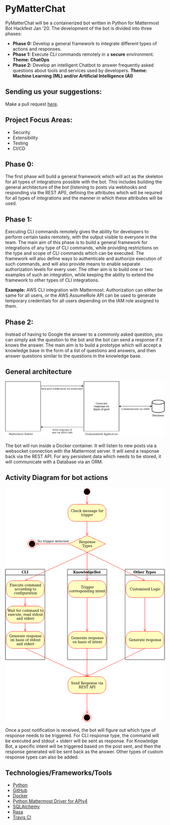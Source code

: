# PyMatterChat
PyMatterChat will be a containerized bot written in Python for Mattermost Bot Hackfest Jan '20. The development of the bot is divided into three phases:
- **Phase 0:** Develop a general framework to integrate different types of actions and responses.
- **Phase 1:** Execute CLI commands remotely in a **secure** environment.
**Theme: ChatOps**
- **Phase 2:** Develop an intelligent Chatbot to answer frequently asked questions about tools and services used by developers.
**Theme: Machine Learning (ML) and/or Artificial Intelligence (AI)**
## Sending us your suggestions:
Make a pull request [here](https://github.com/KMK-Git/mattermost-hackathon-idea-phase).
## Project Focus Areas:
- Security
- Extensibility
- Testing
- CI/CD
## Phase 0:
The first phase will build a general framework which will act as the skeleton for all types of integrations possible with the bot. This includes building the general architecture of the bot (listening to posts via webhooks and responding via the REST API), defining the attributes which will be required for all types of integrations and the manner in which these attributes will be used.
## Phase 1:
Executing CLI commands remotely gives the ability for developers to perform certain tasks remotely, with the output visible to everyone in the team. The main aim of this phase is to build a general framework for integrations of any type of CLI commands, while providing restrictions on the type and scope of CLI commands which can be executed. The framework will also define ways to authenticate and authorize execution of such commands, and will also provide means to enable separate authorization levels for every user. The other aim is to build one or two examples of such an integration, while keeping the ability to extend the framework to other types of CLI integrations.

**Example:** AWS CLI integration with Mattermost. Authorization can either be same for all users, or the AWS AssumeRole API can be used to generate temporary credentials for all users depending on the IAM role assigned to them.
## Phase 2:
Instead of having to Google the answer to a commonly asked question, you can simply ask the question to the bot and the bot can send a response if it knows the answer. The main aim is to build a prototype which will accept a knowledge base in the form of a list of questions and answers, and then answer questions similar to the questions in the knowledge base.
## General architecture
![architecture](https://raw.githubusercontent.com/KMK-Git/mattermost-hackathon-idea-phase/master/architecture.png)

The bot will run inside a Docker container. It will listen to new posts via a websocket connection with the Mattermost server. It will send a response back via the REST API. For any persistent data which needs to be stored, it will communicate with a Database via an ORM.
## Activity Diagram for bot actions
![activity](https://raw.githubusercontent.com/KMK-Git/mattermost-hackathon-idea-phase/master/activity.png)

Once a post notification is received, the bot will figure out which type of response needs to be triggered. For CLI response type, the command will be executed and stdout + stderr will be sent as response. For Knowledge Bot, a specific intent will be triggered based on the post sent, and then the response generated will be sent back as the answer. Other types of custom response types can also be added.
## Technologies/Frameworks/Tools
- [Python](https://www.python.org/)
- [GitHub](https://github.com)
- [Docker](https://www.docker.com/)
- [Python Mattermost Driver for APIv4](https://github.com/Vaelor/python-mattermost-driver)
- [SQLAlchemy](https://www.sqlalchemy.org/)
- [Rasa](https://rasa.com/)
- [Travis CI](https://travis-ci.org/)
